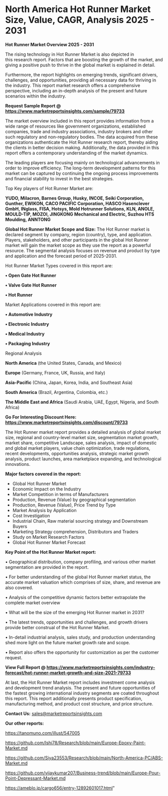 # North America Hot Runner Market Size, Value, CAGR, Analysis 2025 - 2031

<Strong> Hot Runner Market Overview 2025 - 2031</strong>

The rising technology in Hot Runner Market is also depicted in this research report. Factors that are boosting the growth of the market, and giving a positive push to thrive in the global market is explained in detail.

Furthermore, the report highlights on emerging trends, significant drivers, challenges, and opportunities, providing all necessary data for thriving in the industry. This report market research offers a comprehensive perspective, including an in-depth analysis of the present and future scenarios within the industry.

<strong>Request Sample Report @ <a href=https://www.marketreportsinsights.com/sample/79733>https://www.marketreportsinsights.com/sample/79733</a></strong>

The market overview included in this report provides information from a wide range of resources like government organizations, established companies, trade and industry associations, industry brokers and other such regulatory and non-regulatory bodies. The data acquired from these organizations authenticate the Hot Runner research report, thereby aiding the clients in better decision making. Additionally, the data provided in this report offers a contemporary understanding of the market dynamics.

The leading players are focusing mainly on technological advancements in order to improve efficiency. The long-term development patterns for this market can be captured by continuing the ongoing process improvements and financial stability to invest in the best strategies.

Top Key players of Hot Runner Market are:

<strong>YUDO, Milacron, Barnes Group, Husky, INCOE, Seiki Corporation, Gunther, EWIKON, CACO PACIFIC Corporation, HASCO Hasenclever GmbH, INglass, FISA, Hotsys, Mold Hotrunner Solutions, KLN, ANOLE, MOULD-TIP, MOZOI, JINGKONG Mechanical and Electric, Suzhou HTS Moulding, ANNTONG</strong>

<strong><b>Global Hot Runner Market Scope and Size:</b></strong>
The Hot Runner market is declared segment by company, region (country), type, and application. Players, stakeholders, and other participants in the global Hot Runner market will gain the market scope as they use the report as a powerful resource. The segmental analysis focuses on revenue and product by type and application and the forecast period of 2025-2031.

Hot Runner Market Types covered in this report are:

<strong>• Open Gate Hot Runner

• Valve Gate Hot Runner

• Hot Runner</strong>

Market Applications covered in this report are:

<strong>• Automotive Industry

• Electronic Industry

• Medical Industry

• Packaging Industry</strong> 

Regional Analysis

<strong>North America</strong> (the United States, Canada, and Mexico)

<strong>Europe</strong> (Germany, France, UK, Russia, and Italy)

<strong>Asia-Pacific</strong> (China, Japan, Korea, India, and Southeast Asia)

<strong>South America</strong> (Brazil, Argentina, Colombia, etc.)

<strong>The Middle East and Africa</strong> (Saudi Arabia, UAE, Egypt, Nigeria, and South Africa)

<strong>Go For Interesting Discount Here: <a href=https://www.marketreportsinsights.com/discount/79733>https://www.marketreportsinsights.com/discount/79733</a></strong>

The Hot Runner market report provides a detailed analysis of global market size, regional and country-level market size, segmentation market growth, market share, competitive Landscape, sales analysis, impact of domestic and global market players, value chain optimization, trade regulations, recent developments, opportunities analysis, strategic market growth analysis, product launches, area marketplace expanding, and technological innovations.

<strong><b>Major factors covered in the report:</b></strong>
<ul>
  <li>Global Hot Runner Market </li>
  <li>Economic Impact on the Industry</li>
  <li>Market Competition in terms of Manufacturers</li>
  <li>Production, Revenue (Value) by geographical segmentation</li>
  <li>Production, Revenue (Value), Price Trend by Type</li>
  <li>Market Analysis by Application</li>
  <li>Cost Investigation</li>
  <li>Industrial Chain, Raw material sourcing strategy and Downstream Buyers</li>
  <li>Marketing Strategy comprehension, Distributors and Traders</li>
  <li>Study on Market Research Factors</li>
  <li>Global Hot Runner Market Forecast</li>
</ul>

<strong><b>Key Point of the Hot Runner Market report:</b></strong>

• Geographical distribution, company profiling, and various other market segmentation are provided in the report.

• For better understanding of the global Hot Runner market status, the accurate market valuation which comprises of size, share, and revenue are also covered.

• Analysis of the competitive dynamic factors better extrapolate the complete market overview

• What will be the size of the emerging Hot Runner market in 2031?

• The latest trends, opportunities and challenges, and growth drivers provide better construal of the Hot Runner Market.

• In-detail industrial analysis, sales study, and production understanding shed more light on the future market growth rate and scope.

• Report also offers the opportunity for customization as per the customer request.

<strong><b>View Full Report @ <a href=https://www.marketreportsinsights.com/industry-forecast/hot-runner-market-growth-and-size-2021-79733>https://www.marketreportsinsights.com/industry-forecast/hot-runner-market-growth-and-size-2021-79733</a></b></strong>


At last, the Hot Runner Market report includes investment come analysis and development trend analysis. The present and future opportunities of the fastest growing international industry segments are coated throughout this report. This report additionally presents product specification, manufacturing method, and product cost structure, and price structure.

<strong>Contact Us:</strong>
sales@marketreportsinsights.com

<strong>Our other reports:</strong>

<a href=https://tanomuno.com/illust/547005>https://tanomuno.com/illust/547005</a>

<a href=https://github.com/Ishi78/Research/blob/main/Europe-Epoxy-Paint-Market.md>https://github.com/Ishi78/Research/blob/main/Europe-Epoxy-Paint-Market.md</a>

<a href=https://github.com/Siya23553/Research/blob/main/North-America-PC/ABS-Market.md>https://github.com/Siya23553/Research/blob/main/North-America-PC/ABS-Market.md</a>

<a href=https://github.com/vijaykumar207/Business-trend/blob/main/Europe-Pour-Point-Depressant-Market.md>https://github.com/vijaykumar207/Business-trend/blob/main/Europe-Pour-Point-Depressant-Market.md</a>

<a href=https://ameblo.jp/cargo656/entry-12892601017.html>https://ameblo.jp/cargo656/entry-12892601017.html</a>"
